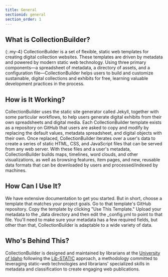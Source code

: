 ```yaml
---
title: General
sectionid: general
section_order: 1
---
```


## What is CollectionBuilder?

{:.my-4}
CollectionBuilder is a set of flexible, static web templates for creating digital collection websites. These templates  are driven by metadata and powered by modern static web technology. Using three primary components—a spreadsheet of metadata, a directory of assets, and a configuration file—CollectionBuilder helps users to build and customize sustainable, digital collections and exhibits for free, learning valuable development practices in the process.  

## How is It Working?

CollectionBuilder uses the static site generator called Jekyll, together with some particular workflows, to help users generate digital exhibits from their own spreadsheets and digital media. Each CollectionBuilder template exists as a repository on GitHub that users are asked to copy and modify by replacing the default values, metadata spreadsheet, and digital objects with their own. Once replaced, CollectionBuilder iterates over a user's data to create a series of static HTML, CSS, and JavaScript files that can be served from any web server. With these files and a user's metadata, CollectionBuilder builds maps, timelines, word clouds, and other visualizations, as well as browsing features, item pages, and new, reusable data formats that can be downloaded by users and processed/indexed by machines.

## How Can I Use It?

We have extensive documentation to get you started. But in short, choose a template that matches your project goals. Go to that template's GitHub repository. Copy the template by clicking "Use This Template." Upload your metadata to the _data directory and then edit the _config.yml to point to that file. You'll need to make sure your metadata has a few required fields, but other than that, CollectionBuilder is adaptable to a wide variety of data. 

## Who's Behind This?

CollectionBuilder is designed and maintained by librarians at the [University of Idaho](https://www.lib.uidaho.edu) following the [Lib-STATIC](https://lib-static.github.io/) approach, a methodology committed to leveraging static-web technologies and librarians' specialized skills in metadata and classification to create engaging web publications.


